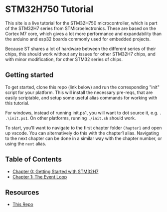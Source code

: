 # STM32H750 Tutorial

This site is a live tutorial for the STM32H750 microcontroller, which is part of the STM32H7 series from STMicroelectronics. These are based on the Cortex M7 core, which gives a lot more performance and expandability than the arduino and esp32 boards commonly used for embedded projects.

Because ST shares a lot of hardware between the different series of their chips, this should work without any issues for other STM32H7 chips, and with minor modification, for other STM32 series of chips.

## Getting started

To get started, clone this repo (link below) and run the corresponding "init" script for your platform. This will install the necessary pre-reqs, that are easily scriptable, and setup some useful alias commands for working with this tutorial.

For windows, instead of running init.ps1, you will want to dot source it, e.g. `. .\init.ps1`. On other platforms, running `./init.sh` should work.

To start, you'll want to navigate to the first chapter folder `Chapter1` and open up vscode. You can alternatively do this with the chapter1 alias. Navigating to the next chapter can be done in a similar way with the chapter number, or using the `next` alias.

## Table of Contents

- [Chapter 0: Getting Started with STM32H7](Chapter0)
- [Chapter 1: The Event Loop](Chapter1)

## Resources

- [This Repo](https://github.com/mikeliddle/stm32h7xxTutorial)
